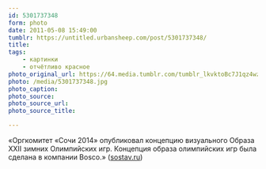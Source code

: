 ```yaml
---
id: 5301737348
form: photo
date: 2011-05-08 15:49:00
tumblr: https://untitled.urbansheep.com/post/5301737348/
title:
tags:
    - картинки
    - отчётливо красное
photo_original_url: https://64.media.tumblr.com/tumblr_lkvktoBc7J1qz4wzio1_1280.jpg
photo: /media/5301737348.jpg
photo_caption: 
photo_source:
photo_source_url:
photo_source_title:

---
```


<p>«Оргкомитет «Сочи 2014» опубликовал концепцию визуального Образа XXII зимних Олимпийских игр. Концепция образа олимпийских игр была сделана в компании Bosco.» (<a href="http://www.sostav.ru/news/2011/04/25/cod17/">sostav.ru</a>)</p>
